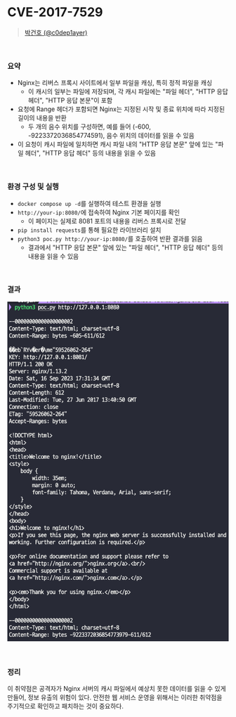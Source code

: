 # CVE-2017-7529

> [박건호 (@c0dep1ayer)](https://github.com/c0dep1ayer)

<br/>

### 요약

- Nginx는 리버스 프록시 사이트에서 일부 파일을 캐싱, 특히 정적 파일을 캐싱
  - 이 캐시의 일부는 파일에 저장되며, 각 캐시 파일에는 "파일 헤더", "HTTP 응답 헤더", "HTTP 응답 본문"이 포함
- 요청에 Range 헤더가 포함되면 Nginx는 지정된 시작 및 종료 위치에 따라 지정된 길이의 내용을 반환
  - 두 개의 음수 위치를 구성하면, 예를 들어 (-600, -9223372036854774591), 음수 위치의 데이터를 읽을 수 있음
- 이 요청이 캐시 파일에 일치하면 캐시 파일 내의 "HTTP 응답 본문" 앞에 있는 "파일 헤더", "HTTP 응답 헤더" 등의 내용을 읽을 수 있음

<br/>

### 환경 구성 및 실행

- `docker compose up -d`를 실행하여 테스트 환경을 실행
- `http://your-ip:8080/`에 접속하여 Nginx 기본 페이지를 확인
  - 이 페이지는 실제로 8081 포트의 내용을 리버스 프록시로 전달
- `pip install requests`를 통해 필요한 라이브러리 설치
- `python3 poc.py http://your-ip:8080/`를 호출하여 반환 결과를 읽음
  - 결과에서 "HTTP 응답 본문" 앞에 있는 "파일 헤더", "HTTP 응답 헤더" 등의 내용을 읽을 수 있음

<br/>

### 결과

![](result.png)

<br/>

### 정리

  이 취약점은 공격자가 Nginx 서버의 캐시 파일에서 예상치 못한 데이터를 읽을 수 있게 만들어, 정보 유출의 위험이 있다. 안전한 웹 서비스 운영을 위해서는 이러한 취약점을 주기적으로 확인하고 패치하는 것이 중요하다.
